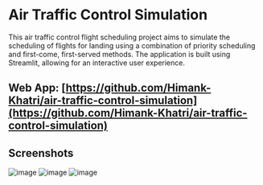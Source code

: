 
# Air Traffic Control Simulation

This air traffic control flight scheduling project aims to simulate the scheduling of flights for landing using a combination of priority scheduling and first-come, first-served methods. The application is built using Streamlit, allowing for an interactive user experience.

## Web App: [https://github.com/Himank-Khatri/air-traffic-control-simulation](https://github.com/Himank-Khatri/air-traffic-control-simulation)

## Screenshots

![image](https://github.com/user-attachments/assets/1bd13082-1b2f-42d5-9ca5-217d23311bcd)
![image](https://github.com/user-attachments/assets/ddb541aa-38ca-4295-9190-056238294012)
![image](https://github.com/user-attachments/assets/a635ed55-27bf-4c18-a78d-79596cc79f27)
